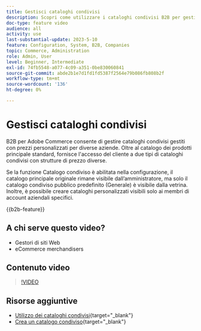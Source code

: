 ```yaml
---
title: Gestisci cataloghi condivisi
description: Scopri come utilizzare i cataloghi condivisi B2B per gestire i cataloghi gestiti con prezzi personalizzati per diverse aziende.
doc-type: feature video
audience: all
activity: use
last-substantial-update: 2023-5-10
feature: Configuration, System, B2B, Companies
topic: Commerce, Administration
role: Admin, User
level: Beginner, Intermediate
exl-id: 74fb5548-a077-4c09-a351-0be830060841
source-git-commit: abde2b1e7d1fd1fd5387f2564e79b086fb808b2f
workflow-type: tm+mt
source-wordcount: '136'
ht-degree: 0%

---
```


# Gestisci cataloghi condivisi

B2B per Adobe Commerce consente di gestire cataloghi condivisi gestiti con prezzi personalizzati per diverse aziende. Oltre al catalogo dei prodotti principale standard, fornisce l&#39;accesso del cliente a due tipi di cataloghi condivisi con strutture di prezzo diverse.

Se la funzione Catalogo condiviso è abilitata nella configurazione, il catalogo principale originale rimane visibile dall’amministratore, ma solo il catalogo condiviso pubblico predefinito (Generale) è visibile dalla vetrina. Inoltre, è possibile creare cataloghi personalizzati visibili solo ai membri di account aziendali specifici.

{{b2b-feature}}

## A chi serve questo video?

- Gestori di siti Web
- eCommerce merchandisers

## Contenuto video

>[!VIDEO](https://video.tv.adobe.com/v/344446?quality=12&learn=on)

## Risorse aggiuntive

- [Utilizzo dei cataloghi condivisi](https://experienceleague.adobe.com/docs/commerce-admin/b2b/shared-catalogs/catalog-shared.html?lang=it){target="_blank"}
- [Crea un catalogo condiviso](https://experienceleague.adobe.com/docs/commerce-admin/b2b/shared-catalogs/define/catalog-shared-create.html?lang=it){target="_blank"}
